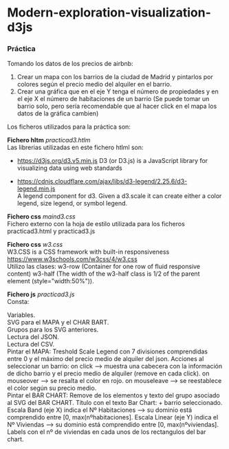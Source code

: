 # Modern-exploration-visualization-d3js


### Práctica

Tomando los datos de los precios de airbnb:
1. Crear un mapa con los barrios de la ciudad de Madrid y pintarlos por colores según el precio medio del alquiler en el barrio.
2. Crear una gráfica que en el eje Y tenga el número de propiedades y en el eje X el número de habitaciones de un barrio (Se puede tomar un barrio  solo, pero sería recomendable que al hacer click en el mapa los datos de la gráfica cambien)

Los ficheros utilizados para la práctica son:

**Fichero hltm** *practicad3.htlm*  
Las librerias utilizadas en este fichero htlml son:
- https://d3js.org/d3.v5.min.js  D3 (or D3.js) is a JavaScript library for visualizing data using web standards
  
- https://cdnjs.cloudflare.com/ajax/libs/d3-legend/2.25.6/d3-legend.min.js  
  A legend component for d3. Given a d3.scale it can create either a color legend, size legend, or symbol legend.
  
**Fichero css** *maind3.css*  
Fichero externo con la hoja de estilo utilizada para los ficheros practicad3.html y practicad3.js

**Fichero css** *w3.css*  
W3.CSS is a CSS framework with built-in responsiveness https://www.w3schools.com/w3css/4/w3.css  
Utilizo las clases:
  w3-row	(Container for one row of fluid responsive content)
  w3-half (The width of the w3-half class is 1/2 of the parent element (style="width:50%")).

**Fichero js** *practicad3.js*  
Consta:

  Variables.  
  SVG para el MAPA y el CHAR BART.  
  Grupos para los SVG anteriores.  
  Lectura del JSON.  
  Lectura del CSV.  
  Pintar el MAPA:
    Treshold Scale Legend con 7 divisiones comprendidas entre 0 y el máximo del precio medio de alquiler del json.
    Acciones al seleccionar un barrio:
      on click --> muestra una cabecera con la información de dicho barrio y el precio medio de alquiler (remove en cada click).
      on mouseover  --> se resalta el color en rojo.
      on mouseleave --> se reestablece el color según su precio medio.  
  Pintar el BAR CHART:
    Remove de los elementos y texto del grupo asociado al SVG del BAR CHART.
    Título con el texto Bar Chart: + barrio seleccionado.
    Escala Band (eje X) indica el Nº Habitaciones --> su dominio está comprendido entre [0, max(nºhabitaciones].
    Escala Linear (eje Y) indica el Nº Viviendas -->  su dominio está comprendido entre [0, max(nºviviendas].
    Labels con el nº de viviendas en cada unos de los rectangulos del bar chart.




